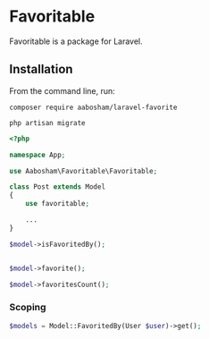 # Favoritable

Favoritable is a package for Laravel.

## Installation

From the command line, run:

```
composer require aabosham/laravel-favorite
```

```
php artisan migrate
```

```php
<?php

namespace App;

use Aabosham\Favoritable\Favoritable;

class Post extends Model
{
    use favoritable;

    ...
}
```

```php
$model->isFavoritedBy();


$model->favorite();

$model->favoritesCount();
```

### Scoping

```php
$models = Model::FavoritedBy(User $user)->get();
```
